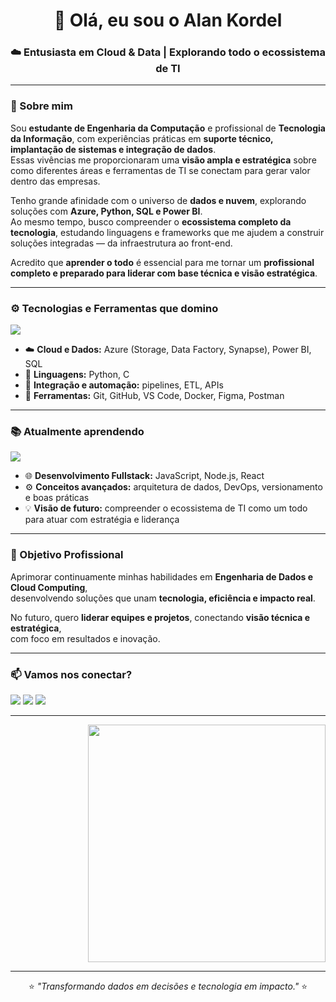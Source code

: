 <h1 align="center">👋 Olá, eu sou o Alan Kordel</h1>
<h3 align="center">☁️ Entusiasta em Cloud & Data | Explorando todo o ecossistema de TI</h3>

---

### 💼 Sobre mim

Sou **estudante de Engenharia da Computação** e profissional de **Tecnologia da Informação**, com experiências práticas em **suporte técnico, implantação de sistemas e integração de dados**.  
Essas vivências me proporcionaram uma **visão ampla e estratégica** sobre como diferentes áreas e ferramentas de TI se conectam para gerar valor dentro das empresas.  

Tenho grande afinidade com o universo de **dados e nuvem**, explorando soluções com **Azure, Python, SQL e Power BI**.  
Ao mesmo tempo, busco compreender o **ecossistema completo da tecnologia**, estudando linguagens e frameworks que me ajudem a construir soluções integradas — da infraestrutura ao front-end.  

Acredito que **aprender o todo** é essencial para me tornar um **profissional completo e preparado para liderar com base técnica e visão estratégica**.

---

### ⚙️ Tecnologias e Ferramentas que domino

<p align="left">
  <img src="https://skillicons.dev/icons?i=python,c,mysql,azure,bi,git,github,vscode,figma,postman,docker" />
</p>

- ☁️ **Cloud e Dados:** Azure (Storage, Data Factory, Synapse), Power BI, SQL  
- 🐍 **Linguagens:** Python, C  
- 🧠 **Integração e automação:** pipelines, ETL, APIs  
- 🧩 **Ferramentas:** Git, GitHub, VS Code, Docker, Figma, Postman  

---

### 📚 Atualmente aprendendo

<p align="left">
  <img src="https://skillicons.dev/icons?i=js,nodejs,react,express,cpp" />
</p>

- 🌐 **Desenvolvimento Fullstack:** JavaScript, Node.js, React  
- ⚙️ **Conceitos avançados:** arquitetura de dados, DevOps, versionamento e boas práticas  
- 💡 **Visão de futuro:** compreender o ecossistema de TI como um todo para atuar com estratégia e liderança  

---

### 🎯 Objetivo Profissional

Aprimorar continuamente minhas habilidades em **Engenharia de Dados e Cloud Computing**,  
desenvolvendo soluções que unam **tecnologia, eficiência e impacto real**.  

No futuro, quero **liderar equipes e projetos**, conectando **visão técnica e estratégica**,  
com foco em resultados e inovação.

---

### 📫 Vamos nos conectar?

<p align="left">
  <a href="mailto:seu.email@exemplo.com"><img src="https://img.shields.io/badge/Gmail-D14836?style=for-the-badge&logo=gmail&logoColor=white" /></a>
  <a href="https://linkedin.com/in/alankordel"><img src="https://img.shields.io/badge/LinkedIn-0A66C2?style=for-the-badge&logo=linkedin&logoColor=white" /></a>
  <a href="https://github.com/AlanKordel"><img src="https://img.shields.io/badge/GitHub-333333?style=for-the-badge&logo=github&logoColor=white" /></a>
</p>

---

<p align="right">
  <img src="https://cdni.iconscout.com/illustration/premium/thumb/developer-working-on-laptop-illustration-download-in-svg-png-gif-file-formats--programmer-coder-coding-technology-illustrations-3859802.png?f=webp" width="380"/>
</p>

---

<p align="center">
  ⭐ <i>"Transformando dados em decisões e tecnologia em impacto."</i> ⭐
</p>
